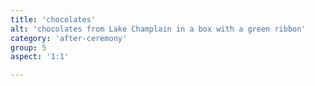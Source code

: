 ```yaml
---
title: 'chocolates'
alt: 'chocolates from Lake Champlain in a box with a green ribbon'
category: 'after-ceremony'
group: 5
aspect: '1:1'

---
```

